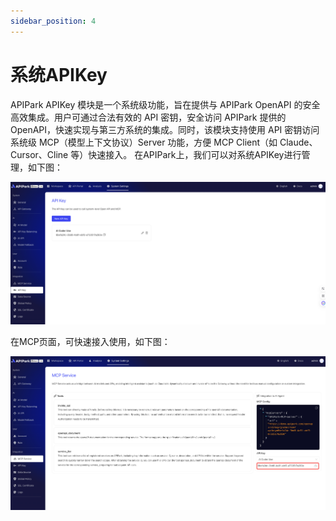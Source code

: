 ```yaml
---
sidebar_position: 4
---
```


# 系统APIKey

APIPark APIKey 模块是一个系统级功能，旨在提供与 APIPark OpenAPI 的安全高效集成。用户可通过合法有效的 API 密钥，安全访问 APIPark 提供的 OpenAPI，快速实现与第三方系统的集成。同时，该模块支持使用 API 密钥访问系统级 MCP（模型上下文协议）Server 功能，方便 MCP Client（如 Claude、Cursor、Cline 等）快速接入。
在APIPark上，我们可以对系统APIKey进行管理，如下图：

![](images/2025-04-17/faf40305cb48e103f94b8415ebe2bc185054a9abcd7a4c85c76ddcca551e767b.png)  

在MCP页面，可快速接入使用，如下图：

![](images/2025-04-17/999b634a6978493271a2bc48172a22709803ccd8cab7b1b2850196266a98afff.png)  
